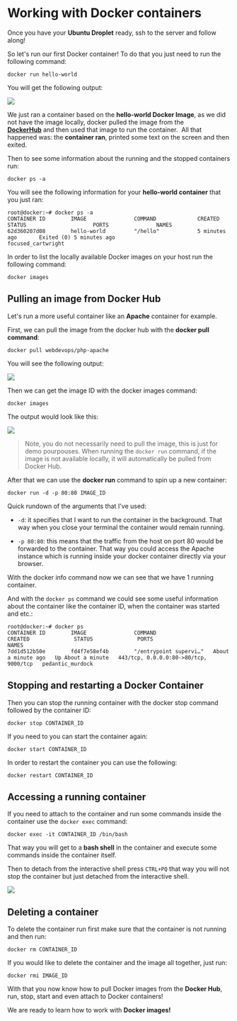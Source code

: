 # Working with Docker containers

Once you have your **Ubuntu Droplet** ready, ssh to the server and follow along!

So let's run our first Docker container! To do that you just need to run the following command:

```
docker run hello-world
```

You will get the following output:

![](https://cdn.devdojo.com/posts/images/April2020/docker-run.png)

We just ran a container based on the **hello-world Docker Image**, as we did not have the image locally, docker pulled the image from the **[DockerHub](https://hub.docker.com)** and then used that image to run the container. 
All that happened was: the **container ran**, printed some text on the screen and then exited.

Then to see some information about the running and the stopped containers run:

```
docker ps -a
```

You will see the following information for your **hello-world container** that you just ran:

```
root@docker:~# docker ps -a
CONTAINER ID        IMAGE               COMMAND             CREATED             STATUS                     PORTS               NAMES
62d360207d08        hello-world         "/hello"            5 minutes ago       Exited (0) 5 minutes ago                       focused_cartwright
```

In order to list the locally available Docker images on your host run the following command:

```
docker images
```


## Pulling an image from Docker Hub

Let's run a more useful container like an **Apache** container for example. 

First, we can pull the image from the docker hub with the **docker pull command**:

```
docker pull webdevops/php-apache
```

You will see the following output:

![](https://cdn.devdojo.com/posts/images/April2020/docker-pull-php-apache.png)

Then we can get the image ID with the docker images command:

```
docker images
```

The output would look like this:

![](https://cdn.devdojo.com/posts/images/April2020/docker-images.png)

> Note, you do not necessarily need to pull the image, this is just for demo pourpouses. When running the `docker run` command, if the image is not available locally, it will automatically be pulled from Docker Hub.

After that we can use the **docker run** command to spin up a new container:

```
docker run -d -p 80:80 IMAGE_ID
```

Quick rundown of the arguments that I've used:

* `-d`: it specifies that I want to run the container in the background. That way when you close your terminal the container would remain running.

* `-p 80:80`: this means that the traffic from the host on port 80 would be forwarded to the container. That way you could access the Apache instance which is running inside your docker container directly via your browser.

With the docker info command now we can see that we have 1 running container. 

And with the `docker ps` command we could see some useful information about the container like the container ID, when the container was started and etc.:

```
root@docker:~# docker ps
CONTAINER ID        IMAGE               COMMAND                  CREATED              STATUS              PORTS                                   NAMES
7dd1d512b50e        fd4f7e58ef4b        "/entrypoint supervi…"   About a minute ago   Up About a minute   443/tcp, 0.0.0.0:80->80/tcp, 9000/tcp   pedantic_murdock
```


## Stopping and restarting a Docker Container

Then you can stop the running container with the docker stop command followed by the container ID:

```
docker stop CONTAINER_ID
```

If you need to you can start the container again:

```
docker start CONTAINER_ID
```

In order to restart the container you can use the following:

```
docker restart CONTAINER_ID
```


## Accessing a running container

If you need to attach to the container and run some commands inside the container use the `docker exec` command:

```
docker exec -it CONTAINER_ID /bin/bash 
```

That way you will get to a **bash shell** in the container and execute some commands inside the container itself. 

Then to detach from the interactive shell press `CTRL+PQ` that way you will not stop the container but just detached from the interactive shell.

![](https://cdn.devdojo.com/posts/images/April2020/docker-exec-stop1.png)


## Deleting a container

To delete the container run first make sure that the container is not running and then run:

```
docker rm CONTAINER_ID
```

If you would like to delete the container and the image all together, just run:

```
docker rmi IMAGE_ID
```


With that you now know how to pull Docker images from the **Docker Hub**, run, stop, start and even attach to Docker containers!

We are ready to learn how to work with **Docker images!**